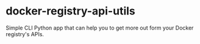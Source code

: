 # docker-registry-api-utils
Simple CLI Python app that can help you to get more out form your Docker registry's APIs.
